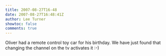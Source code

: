 ```yaml
---
title: 2007-08-27T16-48
date: 2007-08-27T16:48:41Z
author: Lee Turner
showtoc: false
comments: true
---
```


Oliver had a remote control toy car for his birthday.  We have just found that changing the channel on the tv activates it :-)


